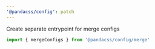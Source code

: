 ```yaml
---
'@pandacss/config': patch
---
```


Create separate entrypoint for merge configs

```ts
import { mergeConfigs } from '@pandacss/config/merge'
```
